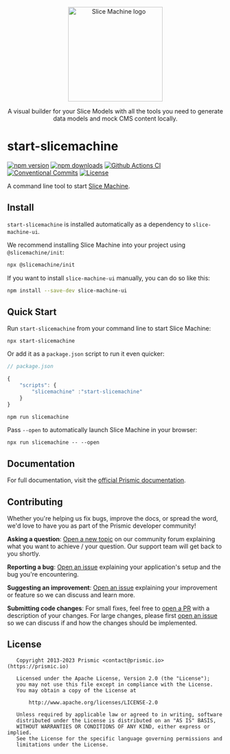 <p align="center">
  <a href="https://slicemachine.dev">
    <img src="https://raw.githubusercontent.com/prismicio/slice-machine/master/.github/logo.svg" alt="Slice Machine logo" width="220" />
  </a>
</p>
<p align="center">
  A visual builder for your Slice Models with all the tools you need to generate data models and mock CMS content locally.
</p>

# start-slicemachine

[![npm version][npm-version-src]][npm-version-href]
[![npm downloads][npm-downloads-src]][npm-downloads-href]
[![Github Actions CI][github-actions-ci-src]][github-actions-ci-href]
[![Conventional Commits][conventional-commits-src]][conventional-commits-href]
[![License][license-src]][license-href]

A command line tool to start [Slice Machine][slice-machine].

## Install

`start-slicemachine` is installed automatically as a dependency to `slice-machine-ui`.

We recommend installing Slice Machine into your project using `@slicemachine/init`:

```sh
npx @slicemachine/init
```

If you want to install `slice-machine-ui` manually, you can do so like this:

```sh
npm install --save-dev slice-machine-ui
```

## Quick Start

Run `start-slicemachine` from your command line to start Slice Machine:

```
npx start-slicemachine
```

Or add it as a `package.json` script to run it even quicker:

```typescript
// package.json

{
	"scripts": {
		"slicemachine" :"start-slicemachine"
	}
}
```

```sh
npm run slicemachine
```

Pass `--open` to automatically launch Slice Machine in your browser:

```
npx run slicemachine -- --open
```

## Documentation

For full documentation, visit the [official Prismic documentation][prismic-docs].

## Contributing

Whether you're helping us fix bugs, improve the docs, or spread the word, we'd love to have you as part of the Prismic developer community!

**Asking a question**: [Open a new topic][forum-question] on our community forum explaining what you want to achieve / your question. Our support team will get back to you shortly.

**Reporting a bug**: [Open an issue][repo-bug-report] explaining your application's setup and the bug you're encountering.

**Suggesting an improvement**: [Open an issue][repo-feature-request] explaining your improvement or feature so we can discuss and learn more.

**Submitting code changes**: For small fixes, feel free to [open a PR][repo-pull-requests] with a description of your changes. For large changes, please first [open an issue][repo-feature-request] so we can discuss if and how the changes should be implemented.

## License

```
   Copyright 2013-2023 Prismic <contact@prismic.io> (https://prismic.io)

   Licensed under the Apache License, Version 2.0 (the "License");
   you may not use this file except in compliance with the License.
   You may obtain a copy of the License at

       http://www.apache.org/licenses/LICENSE-2.0

   Unless required by applicable law or agreed to in writing, software
   distributed under the License is distributed on an "AS IS" BASIS,
   WITHOUT WARRANTIES OR CONDITIONS OF ANY KIND, either express or implied.
   See the License for the specific language governing permissions and
   limitations under the License.
```

<!-- Links -->

[prismic]: https://prismic.io
[slice-machine]: https://prismic.io/slice-machine

<!-- TODO: Replace link with a more useful one if available -->

[prismic-docs]: https://prismic.io/docs
[changelog]: /CHANGELOG.md

<!-- TODO: Replace link with a more useful one if available -->

[forum-question]: https://community.prismic.io
[repo-bug-report]: https://github.com/prismicio/slice-machine/issues/new?assignees=&labels=bug&template=bug_report.md&title=
[repo-feature-request]: https://github.com/prismicio/slice-machine/issues/new?assignees=&labels=enhancement&template=feature_request.md&title=
[repo-pull-requests]: https://github.com/prismicio/slice-machine/pulls

<!-- Badges -->

[npm-version-src]: https://img.shields.io/npm/v/start-slicemachine/latest.svg
[npm-version-href]: https://npmjs.com/package/start-slicemachine
[npm-downloads-src]: https://img.shields.io/npm/dm/start-slicemachine.svg
[npm-downloads-href]: https://npmjs.com/package/start-slicemachine
[github-actions-ci-src]: https://github.com/prismicio/slice-machine/workflows/test/badge.svg
[github-actions-ci-href]: https://github.com/prismicio/slice-machine/actions?query=workflow%3Atest
[codecov-src]: https://img.shields.io/codecov/c/github/prismicio/slice-machine.svg
[codecov-href]: https://codecov.io/gh/prismicio/slice-machine
[conventional-commits-src]: https://img.shields.io/badge/Conventional%20Commits-1.0.0-yellow.svg
[conventional-commits-href]: https://conventionalcommits.org
[license-src]: https://img.shields.io/npm/l/start-slicemachine.svg
[license-href]: https://npmjs.com/package/start-slicemachine
